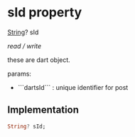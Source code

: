 


# sId property







[String](https://api.flutter.dev/flutter/dart-core/String-class.html)? sId
  
_<span class="feature">read / write</span>_



<p>these are dart object.</p>
<p>params:</p>
<ul>
<li>```dartsId``` : unique identifier for post</li>
</ul>



## Implementation

```dart
String? sId;
```







